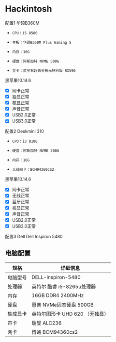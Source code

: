 # Hackintosh
配置1 华硕B360M
*     CPU：i5 8500
*     主板：华硕B360M Plus Gaming S
*     内存：16G
*     硬盘：阿斯加特 NVME 500G
*     显卡：蓝宝石超白金极光特别版 RX590

黑苹果10.14.6
* [x] 网卡正常
* [x] 独显正常
* [x] 核显正常
* [x] 声音正常
* [x] USB2.0正常
* [x] USB3.0正常

配置2 Deskmini 310
*     CPU：i3 8100
*     硬盘：阿斯加特 NVME 500G
*     内存：16G
*     无线网卡：BCM94360CS2

黑苹果10.14.6
* [x] 网卡正常
* [x] 无线正常
* [x] 蓝牙正常
* [x] 核显正常
* [x] 声音正常
* [x] USB2.0正常
* [x] USB3.0正常

配置3 Dell Dell Inspiron 5480
## 电脑配置

| 规格     | 详细信息                                     |
| -------- | ---------------------------------------- |
| 电脑型号 | DELL-inspiron-5480             |
| 处理器   | 英特尔 酷睿 i5-8265u处理器             |
| 内存     | 16GB  DDR4 2400MHz                 |
| 硬盘     | 惠普 NVMe固态硬盘 500GB                  |
| 集成显卡 | 英特尔图形卡 UHD 620  （无独显）                          |
| 声卡     | 瑞昱 ALC236                     |
| 网卡     | 博通 BCM94360cs2                             |

